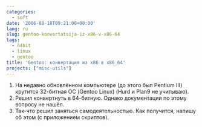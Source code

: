 ```yaml
---
categories:
  - soft
date: '2006-08-18T09:21:00+00:00'
lang: ru
slug: gentoo-konvertatsija-iz-x86-v-x86-64
tags:
  - 64bit
  - linux
  - gentoo
title: 'Gentoo: конвертация из x86 в x86_64'
projects: ["misc-utils"]
---
```




1. На недавно обновлённом компьютере (до этого был Pentium III)
 крутится 32-битная ОС (Gentoo Linux) (Hurd и Plan9 не учитываю).
2. Решил конвертнуть в 64-битную. Однако документации по этому вопросу
 не нашёл.
3. Так-что решил заняться самодеятельностью. Как получится, напишу об этом (с приложением скриптов).